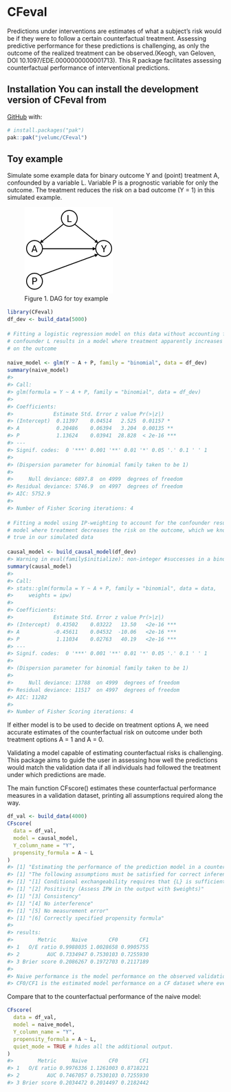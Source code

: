 
<!-- README.md is generated from README.Rmd. Please edit that file -->

# CFeval <!-- badges: start --> <!-- badges: end -->

Predictions under interventions are estimates of what a subject’s risk
would be if they were to follow a certain counterfactual treatment.
Assessing predictive performance for these predictions is challenging,
as only the outcome of the realized treatment can be observed.(Keogh,
van Geloven, DOI 10.1097/EDE.0000000000001713). This R package
facilitates assessing counterfactual performance of interventional
predictions.

## Installation You can install the development version of CFeval from

[GitHub](https://github.com/) with:

``` r
# install.packages("pak")
pak::pak("jvelumc/CFeval")
```

## Toy example

Simulate some example data for binary outcome Y and (point) treatment A,
confounded by a variable L. Variable P is a prognostic variable for only
the outcome. The treatment reduces the risk on a bad outcome (Y = 1) in
this simulated example.

<figure>
<img src="man/figures/dag.png" alt="Figure 1. DAG for toy example" />
<figcaption aria-hidden="true">Figure 1. DAG for toy
example</figcaption>
</figure>

``` r
library(CFeval)
df_dev <- build_data(5000)

# Fitting a logistic regression model on this data without accounting for the
# confounder L results in a model where treatment apparently increases the risk
# on the outcome

naive_model <- glm(Y ~ A + P, family = "binomial", data = df_dev)
summary(naive_model)
#> 
#> Call:
#> glm(formula = Y ~ A + P, family = "binomial", data = df_dev)
#> 
#> Coefficients:
#>             Estimate Std. Error z value Pr(>|z|)    
#> (Intercept)  0.11397    0.04514   2.525  0.01157 *  
#> A            0.20486    0.06394   3.204  0.00135 ** 
#> P            1.13624    0.03941  28.828  < 2e-16 ***
#> ---
#> Signif. codes:  0 '***' 0.001 '**' 0.01 '*' 0.05 '.' 0.1 ' ' 1
#> 
#> (Dispersion parameter for binomial family taken to be 1)
#> 
#>     Null deviance: 6897.8  on 4999  degrees of freedom
#> Residual deviance: 5746.9  on 4997  degrees of freedom
#> AIC: 5752.9
#> 
#> Number of Fisher Scoring iterations: 4

# Fitting a model using IP-weighting to account for the confounder results in a
# model where treatment decreases the risk on the outcome, which we know to be
# true in our simulated data

causal_model <- build_causal_model(df_dev)
#> Warning in eval(family$initialize): non-integer #successes in a binomial glm!
summary(causal_model)
#> 
#> Call:
#> stats::glm(formula = Y ~ A + P, family = "binomial", data = data, 
#>     weights = ipw)
#> 
#> Coefficients:
#>             Estimate Std. Error z value Pr(>|z|)    
#> (Intercept)  0.43502    0.03222   13.50   <2e-16 ***
#> A           -0.45611    0.04532  -10.06   <2e-16 ***
#> P            1.11034    0.02763   40.19   <2e-16 ***
#> ---
#> Signif. codes:  0 '***' 0.001 '**' 0.01 '*' 0.05 '.' 0.1 ' ' 1
#> 
#> (Dispersion parameter for binomial family taken to be 1)
#> 
#>     Null deviance: 13788  on 4999  degrees of freedom
#> Residual deviance: 11517  on 4997  degrees of freedom
#> AIC: 11282
#> 
#> Number of Fisher Scoring iterations: 4
```

If either model is to be used to decide on treatment options A, we need
accurate estimates of the counterfactual risk on outcome under both
treatment options A = 1 and A = 0.

Validating a model capable of estimating counterfactual risks is
challenging. This package aims to guide the user in assessing how well
the predictions would match the validation data if all individuals had
followed the treatment under which predictions are made.

The main function CFscore() estimates these counterfactual performance
measures in a validation dataset, printing all assumptions required
along the way.

``` r
df_val <- build_data(4000)
CFscore(
  data = df_val,
  model = causal_model, 
  Y_column_name = "Y", 
  propensity_formula = A ~ L
)
#> [1] "Estimating the performance of the prediction model in a counterfactual (CF) dataset where everyone received treatment and a CF dataset where nobody received treatment."
#> [1] "The following assumptions must be satisfied for correct inference:"
#> [1] "[1] Conditional exchangeability requires that {L} is sufficient to adjust for confounding and selection bias between A and Y."
#> [1] "[2] Positivity (Assess IPW in the output with $weights)"
#> [1] "[3] Consistency"
#> [1] "[4] No interference"
#> [1] "[5] No measurement error"
#> [1] "[6] Correctly specified propensity formula"
#> 
#> results:
#>        Metric     Naive       CF0       CF1
#> 1   O/E ratio 0.9988035 1.0028658 0.9905755
#> 2         AUC 0.7334947 0.7530103 0.7255930
#> 3 Brier score 0.2086267 0.1972703 0.2117189
#> 
#> Naive performance is the model performance on the observed validation data.
#> CF0/CF1 is the estimated model performance on a CF dataset where everyone was untreated/treated, respectively.
```

Compare that to the counterfactual performance of the naive model:

``` r
CFscore(
  data = df_val,
  model = naive_model,
  Y_column_name = "Y",
  propensity_formula = A ~ L,
  quiet_mode = TRUE # hides all the additional output.
)
#>        Metric     Naive       CF0       CF1
#> 1   O/E ratio 0.9976336 1.1261003 0.8718221
#> 2         AUC 0.7467057 0.7530103 0.7255930
#> 3 Brier score 0.2034472 0.2014497 0.2182442
```
